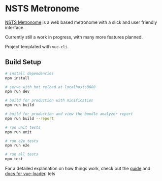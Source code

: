 # NSTS Metronome

[NSTS Metronome](https://nsts-metronome.github.io/) is a web based metronome with a slick and user friendly interface.

Currently still a work in progress, with many more features planned.

Project templated with `vue-cli`.

## Build Setup

``` bash
# install dependencies
npm install

# serve with hot reload at localhost:8080
npm run dev

# build for production with minification
npm run build

# build for production and view the bundle analyzer report
npm run build --report

# run unit tests
npm run unit

# run e2e tests
npm run e2e

# run all tests
npm test
```

For a detailed explanation on how things work, check out the [guide](http://vuejs-templates.github.io/webpack/) and [docs for vue-loader](http://vuejs.github.io/vue-loader). tets
